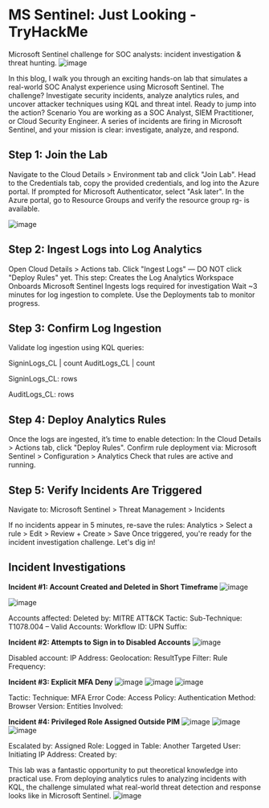 # **MS Sentinel: Just Looking - TryHackMe**
Microsoft Sentinel challenge for SOC analysts: incident investigation & threat hunting.
![image](https://github.com/user-attachments/assets/b7d1a2bc-255e-457f-8a48-2cd5b5cb9c63)

In this blog, I walk you through an exciting hands-on lab that simulates a real-world SOC Analyst experience using Microsoft Sentinel. 
The challenge? Investigate security incidents, analyze analytics rules, and uncover attacker techniques using KQL and threat intel. 
Ready to jump into the action?
Scenario
You are working as a SOC Analyst, SIEM Practitioner, or Cloud Security Engineer. 
A series of incidents are firing in Microsoft Sentinel, and your mission is clear: investigate, analyze, and respond.


## **Step 1: Join the Lab**
Navigate to the Cloud Details > Environment tab and click "Join Lab".
Head to the Credentials tab, copy the provided credentials, and log into the Azure portal.
If prompted for Microsoft Authenticator, select "Ask later".
In the Azure portal, go to Resource Groups and verify the resource group rg-<labId> is available.

![image](https://github.com/user-attachments/assets/c0579264-ee60-4568-b212-758e9f5fdf0e)


## **Step 2: Ingest Logs into Log Analytics**
Open Cloud Details > Actions tab.
Click "Ingest Logs" — DO NOT click "Deploy Rules" yet.
This step:
Creates the Log Analytics Workspace
Onboards Microsoft Sentinel
Ingests logs required for investigation
Wait ~3 minutes for log ingestion to complete. Use the Deployments tab to monitor progress.

## **Step 3: Confirm Log Ingestion**
Validate log ingestion using KQL queries:

SigninLogs_CL | count
AuditLogs_CL | count

SigninLogs_CL:  rows

AuditLogs_CL:  rows

## **Step 4: Deploy Analytics Rules**
Once the logs are ingested, it’s time to enable detection:
In the Cloud Details > Actions tab, click "Deploy Rules".
Confirm rule deployment via:
Microsoft Sentinel > Configuration > Analytics
Check that rules are active and running.

## **Step 5: Verify Incidents Are Triggered**
Navigate to:
Microsoft Sentinel > Threat Management > Incidents

If no incidents appear in 5 minutes, re-save the rules:
Analytics > Select a rule > Edit > Review + Create > Save
Once triggered, you're ready for the incident investigation challenge. Let's dig in!

## **Incident Investigations**
**Incident #1: Account Created and Deleted in Short Timeframe**
![image](https://github.com/user-attachments/assets/bbe3f68e-0078-4432-a459-e8221d0ed7c5)

![image](https://github.com/user-attachments/assets/889406c6-d820-43ce-ba5f-6f9975a69e35)

Accounts affected: 
Deleted by: 
MITRE ATT&CK Tactic: 
Sub-Technique: T1078.004 – Valid Accounts: 
Workflow ID:
UPN Suffix: 


**Incident #2: Attempts to Sign in to Disabled Accounts**
![image](https://github.com/user-attachments/assets/97592ce7-4dd6-41e5-86b0-93841e8e73c4)


Disabled account: 
IP Address: 
Geolocation: 
ResultType Filter: 
Rule Frequency: 

**Incident #3: Explicit MFA Deny**
![image](https://github.com/user-attachments/assets/da41a490-b7d3-41ed-a05c-bed0a1d5b09c)
![image](https://github.com/user-attachments/assets/6d0fad3f-60a2-4370-8a29-3c4ad07da8df)
![image](https://github.com/user-attachments/assets/32195fe6-ea57-48f8-bb90-5f558bcaa87b)


Tactic: 
Technique: 
MFA Error Code: 
Access Policy: 
Authentication Method: 
Browser Version: 
Entities Involved: 

**Incident #4: Privileged Role Assigned Outside PIM**
![image](https://github.com/user-attachments/assets/1a3391d9-f1c9-493e-a9df-26f43e5debf8)
![image](https://github.com/user-attachments/assets/9152be04-3736-4732-99fe-15bda9e04de4)
![image](https://github.com/user-attachments/assets/2e117b78-1ad0-449f-bc56-d49ebf7aa30c)

Escalated by: 
Assigned Role: 
Logged in Table: 
Another Targeted User: 
Initiating IP Address:
Created by: 

This lab was a fantastic opportunity to put theoretical knowledge into practical use. 
From deploying analytics rules to analyzing incidents with KQL, the challenge simulated what real-world threat detection and response looks like in Microsoft Sentinel.
![image](https://github.com/user-attachments/assets/bfd1bff9-f39b-4df5-8a13-9630b7325ddb)



